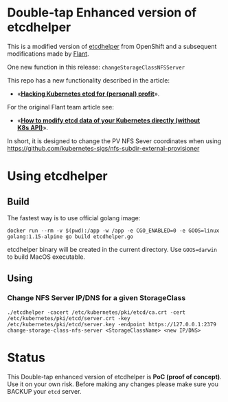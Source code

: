 # Double-tap Enhanced version of etcdhelper

This is a modified version of [etcdhelper](https://github.com/openshift/origin/tree/master/tools/etcdhelper) from OpenShift and a subsequent modifications made by [Flant](https://flant.com/).

One new function in this release: `changeStorageClassNFSServer`

This repo has a new functionality described in the article:

* «**[Hacking Kubernetes etcd for (personal) profit](https://)**».

For the original Flant team article see:
* «**[How to modify etcd data of your Kubernetes directly (without K8s API)](https://blog.flant.com/how-to-modify-etcd-data-of-your-kubernetes-directly-without-k8s-api/)**».

In short, it is designed to change the PV NFS Sever coordinates when using https://github.com/kubernetes-sigs/nfs-subdir-external-provisioner
# Using etcdhelper

## Build

The fastest way is to use official golang image:

```shell
docker run --rm -v $(pwd):/app -w /app -e CGO_ENABLED=0 -e GOOS=linux golang:1.15-alpine go build etcdhelper.go
```

etcdhelper binary will be created in the current directory. Use `GOOS=darwin` to build MacOS executable. 

## Using

### Change NFS Server IP/DNS for a given StorageClass

```shell
./etcdhelper -cacert /etc/kubernetes/pki/etcd/ca.crt -cert /etc/kubernetes/pki/etcd/server.crt -key /etc/kubernetes/pki/etcd/server.key -endpoint https://127.0.0.1:2379 change-storage-class-nfs-server <StorageClassName> <new IP/DNS>
```

# Status

This Double-tap enhanced version of etcdhelper is **PoC (proof of concept)**. Use it on your own risk.
Before making any changes please make sure you BACKUP your `etcd` server.
